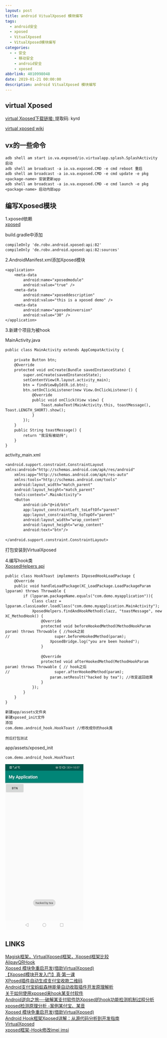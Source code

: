```yaml
---
layout: post
title: android VitualXposed 模块编写
tags:
  - android安全
  - xposed
  - VitualXposed
  - VitualXposed模块编写
categories:
  - - 安全
    - 移动安全
    - android安全
    - xposed
abbrlink: 4010998048
date: 2019-01-21 00:00:00
description: android VitualXposed 模块编写
---
```


## virtual Xposed
[virtual Xposed下载链接: ](https://pan.baidu.com/s/1GHoOGm7DuBtkL9AgsaJvNA)
提取码: kyrd    

[virtual xposed wiki](https://github.com/android-hacker/VirtualXposed/wiki/Utilities-For-Xposed-Module-Developer)  


## vx的一些命令
    
    adb shell am start io.va.exposed/io.virtualapp.splash.SplashActivity 启动
    adb shell am broadcast -a io.va.exposed.CMD -e cmd reboot 重启
    adb shell am broadcast -a io.va.exposed.CMD -e cmd update -e pkg <package-name> 安装更新app
    adb shell am broadcast -a io.va.exposed.CMD -e cmd launch -e pkg <package-name> 启动内部app

## 编写Xposed模块

1.xposed依赖  
[xposed](https://jcenter.bintray.com/de/robv/android/xposed/api/)  

build.gradle中添加  

```
compileOnly 'de.robv.android.xposed:api:82'
compileOnly 'de.robv.android.xposed:api:82:sources'
```

2.AndroidManifest.xml添加Xposed模块  

```
<application>
	<meta-data
        android:name="xposedmodule"
        android:value="true" />
    <meta-data
        android:name="xposeddescription"
        android:value="this is a xposed demo" />
    <meta-data
        android:name="xposedminversion"
        android:value="30" />
</application>
```

3.新建个项目为被hook  

MainActivity.java  
```
public class MainActivity extends AppCompatActivity {

    private Button btn;
    @Override
    protected void onCreate(Bundle savedInstanceState) {
        super.onCreate(savedInstanceState);
        setContentView(R.layout.activity_main);
        btn = findViewById(R.id.btn);
        btn.setOnClickListener(new View.OnClickListener() {
            @Override
            public void onClick(View view) {
                Toast.makeText(MainActivity.this, toastMessage(), Toast.LENGTH_SHORT).show();
            }
        });
    }
    public String toastMessage() {
        return "我没有被劫持";
    }
}
```
activity_main.xml  

```
<android.support.constraint.ConstraintLayout xmlns:android="http://schemas.android.com/apk/res/android"
    xmlns:app="http://schemas.android.com/apk/res-auto"
    xmlns:tools="http://schemas.android.com/tools"
    android:layout_width="match_parent"
    android:layout_height="match_parent"
    tools:context=".MainActivity">
    <Button
        android:id="@+id/btn"
        app:layout_constraintLeft_toLeftOf="parent"
        app:layout_constraintTop_toTopOf="parent"
        android:layout_width="wrap_content"
        android:layout_height="wrap_content"
        android:text="btn"/>

</android.support.constraint.ConstraintLayout>

```
打包安装到VirtualXposed  

4.编写hook类   
[XposedHelpers api](https://api.xposed.info/reference/de/robv/android/xposed/XposedHelpers.html)  

```
public class HookToast implements IXposedHookLoadPackage {
    @Override
    public void handleLoadPackage(XC_LoadPackage.LoadPackageParam lpparam) throws Throwable {
        if (lpparam.packageName.equals("com.demo.myapplication")){
            Class clazz = lpparam.classLoader.loadClass("com.demo.myapplication.MainActivity");
            XposedHelpers.findAndHookMethod(clazz, "toastMessage", new XC_MethodHook() {
                @Override
                protected void beforeHookedMethod(MethodHookParam param) throws Throwable { //hook之前
//                    super.beforeHookedMethod(param);
                    XposedBridge.log("you are been hooked"); 
                }

                @Override
                protected void afterHookedMethod(MethodHookParam param) throws Throwable { // hook之后
//                    super.afterHookedMethod(param);
                    param.setResult("hacked by tea"); //改变返回结果 
                }
            });
        }
    }
}
```




	新建app/assets文件夹
	新建xposed_init文件
	添加
	com.demo.android_hook.HookToast //修改成你的hook类

	然后打包测试

app/assets/xposed_init  

    com.demo.android_hook.HookToast


![最后效果](https://raw.githubusercontent.com/tea9/image/master/blog_img/27/01.jpg)  

## LINKS

[Magisk框架，VirtualXposed框架，Xposed框架比较](https://blog.csdn.net/ZhangChengHai/article/details/82950334)  
[AlipayQRHook](https://github.com/wayu002/AlipayQRHook)  
[Xposed 模块免重启开发(借助VirtualXposed)](https://www.jianshu.com/p/938e8c4c00df)  
[【Xposed模块开发入门】真·第一课](https://www.52pojie.cn/thread-688466-1-1.html)  
[XPosed插件自动生成支付宝收款二维码](https://www.52pojie.cn/thread-821871-1-1.html)  
[Android支付宝蚂蚁森林能量自动收取插件开发原理解析](https://www.52pojie.cn/forum.php?mod=viewthread&tid=794312&extra=page%3D1%26filter%3Ddigest%26digest%3D1)  
[关于如何使用xposed来hook某支付软件](https://blog.csdn.net/ryan168/article/details/82462821)  
[Android逆向之旅---破解某支付软件防Xposed的hook功能检测机制过程分析](https://blog.csdn.net/jiangwei0910410003/article/details/80037971)  
[xposed检测原理分析 -案例某付宝、某音](https://blog.csdn.net/ly_xiamu/article/details/81940896)  
[Xposed 模块免重启开发(借助VirtualXposed)](https://www.jianshu.com/p/938e8c4c00df)  
[Android Hook框架Xposed详解：从源代码分析到开发指南](https://blog.csdn.net/zhangmiaoping23/article/details/53365780)  
[VirtualXposed](https://blog.csdn.net/zhangmiaoping23/article/details/80432276)  
[xposed框架-Hook修改imei imsi](https://blog.csdn.net/d3soft/article/details/53209352)  
